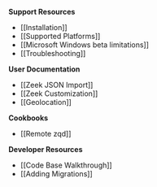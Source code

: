 **Support Resources**

- [[Installation]]
- [[Supported Platforms]]
- [[Microsoft Windows beta limitations]]
- [[Troubleshooting]]

**User Documentation**

- [[Zeek JSON Import]]
- [[Zeek Customization]]
- [[Geolocation]]

**Cookbooks**

- [[Remote zqd]]

**Developer Resources**

- [[Code Base Walkthrough]]
- [[Adding Migrations]]
